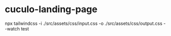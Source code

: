 # cuculo-landing-page
npx tailwindcss -i ./src/assets/css/input.css -o ./src/assets/css/output.css --watch
test
